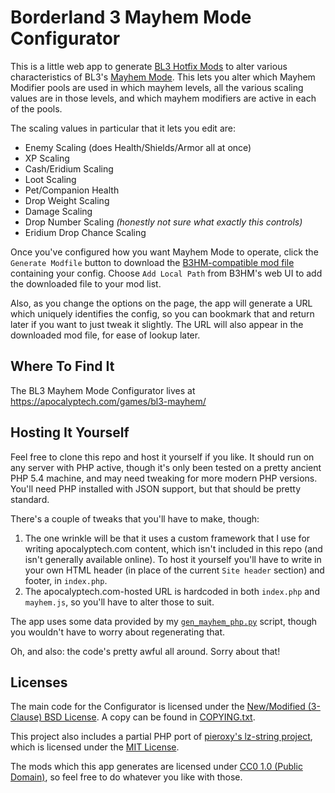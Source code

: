 Borderland 3 Mayhem Mode Configurator
=====================================

This is a little web app to generate [BL3 Hotfix Mods](http://borderlandsmodding.com/bl3/)
to alter various characteristics of BL3's [Mayhem Mode](https://borderlands.fandom.com/wiki/Mayhem_Mode).
This lets you alter which Mayhem Modifier pools are used in which mayhem
levels, all the various scaling values are in those levels, and which
mayhem modifiers are active in each of the pools.

The scaling values in particular that it lets you edit are:

 * Enemy Scaling (does Health/Shields/Armor all at once)
 * XP Scaling
 * Cash/Eridium Scaling
 * Loot Scaling
 * Pet/Companion Health
 * Drop Weight Scaling
 * Damage Scaling
 * Drop Number Scaling *(honestly not sure what exactly this controls)*
 * Eridium Drop Chance Scaling

Once you've configured how you want Mayhem Mode to operate, click the
`Generate Modfile` button to download the [B3HM-compatible mod file](http://borderlandsmodding.com/bl3-running-mods/)
containing your config.  Choose `Add Local Path` from B3HM's web UI
to add the downloaded file to your mod list.

Also, as you change the options on the page, the app will generate a
URL which uniquely identifies the config, so you can bookmark that
and return later if you want to just tweak it slightly.  The URL
will also appear in the downloaded mod file, for ease of lookup
later.

Where To Find It
----------------

The BL3 Mayhem Mode Configurator lives at https://apocalyptech.com/games/bl3-mayhem/

Hosting It Yourself
-------------------

Feel free to clone this repo and host it yourself if you like.  It
should run on any server with PHP active, though it's only been tested
on a pretty ancient PHP 5.4 machine, and may need tweaking for more
modern PHP versions.  You'll need PHP installed with JSON support,
but that should be pretty standard.

There's a couple of tweaks that you'll have to make, though:

1. The one wrinkle will be that it uses a custom framework that I use
   for writing apocalyptech.com content, which isn't included in this
   repo (and isn't generally available online).  To host it yourself
   you'll have to write in your own HTML header (in place of the
   current `Site header` section) and footer, in `index.php`.
2. The apocalyptech.com-hosted URL is hardcoded in both `index.php`
   and `mayhem.js`, so you'll have to alter those to suit.

The app uses some data provided by my [`gen_mayhem_php.py`](https://github.com/BLCM/bl3mods/blob/master/Apocalyptech/dataprocessing/gen_mayhem_php.py)
script, though you wouldn't have to worry about regenerating that.

Oh, and also: the code's pretty awful all around.  Sorry about that!

Licenses
--------

The main code for the Configurator is licensed under the
[New/Modified (3-Clause) BSD License](https://opensource.org/licenses/BSD-3-Clause).
A copy can be found in [COPYING.txt](COPYING.txt).

This project also includes a partial PHP port of
[pieroxy's lz-string project](https://pieroxy.net/blog/pages/lz-string/index.html),
which is licensed under the [MIT License](https://opensource.org/licenses/MIT).

The mods which this app generates are licensed under
[CC0 1.0 (Public Domain)](https://creativecommons.org/publicdomain/zero/1.0/),
so feel free to do whatever you like with those.

